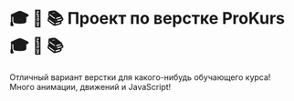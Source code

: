 # :mortar_board: :triangular_ruler: :books: Проект по верстке ProKurs :mortar_board: :triangular_ruler: :books:
Отличный вариант верстки для какого-нибудь обучающего курса! Много анимации, движений и JavaScript!
